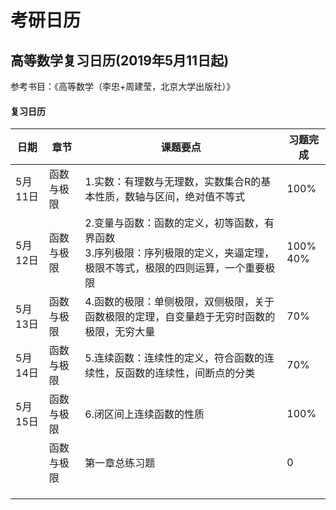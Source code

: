 # 考研日历

## 高等数学复习日历(2019年5月11日起)

参考书目：《高等数学（李忠+周建莹，北京大学出版社）》

#### 复习日历

| 日期    | 章节       | 课题要点                                                     | 习题完成      |
| ------- | ---------- | ------------------------------------------------------------ | ------------- |
| 5月11日 | 函数与极限 | 1.实数：有理数与无理数，实数集合R的基本性质，数轴与区间，绝对值不等式 | 100%          |
| 5月12日 | 函数与极限 | 2.变量与函数：函数的定义，初等函数，有界函数<br />3.序列极限：序列极限的定义，夹逼定理，极限不等式，极限的四则运算，一个重要极限 | 100%<br />40% |
| 5月13日 | 函数与极限 | 4.函数的极限：单侧极限，双侧极限，关于函数极限的定理，自变量趋于无穷时函数的极限，无穷大量 | 70%           |
| 5月14日 | 函数与极限 | 5.连续函数：连续性的定义，符合函数的连续性，反函数的连续性，间断点的分类 | 70%           |
| 5月15日 | 函数与极限 | 6.闭区间上连续函数的性质                                     | 100%          |
|         | 函数与极限 | 第一章总练习题                                               | 0             |
|         |            |                                                              |               |
|         |            |                                                              |               |
|         |            |                                                              |               |


